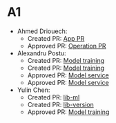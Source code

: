 # A1
- Ahmed Driouech:
  - Created PR: [App PR](https://github.com/remla25-team4/app/pull/1)
  - Approved PR: [Operation PR](https://github.com/remla25-team4/operation/pull/1)
- Alexandru Postu:
  - Created PR: [Model training](https://github.com/remla25-team4/model-training/pull/4)
  - Created PR: [Model training](https://github.com/remla25-team4/model-training/pull/1)
  - Approved PR: [Model service](https://github.com/remla25-team4/model-service/pull/2)
  - Approved PR: [Model service](https://github.com/remla25-team4/model-service/pull/1)
- Yulin Chen:
  - Created PR: [lib-ml](https://github.com/remla25-team4/lib-ml/pull/1)
  - Created PR: [lib-version](https://github.com/remla25-team4/lib-version/pull/1)
  - Approved PR: [Model training](https://github.com/remla25-team4/model-training/pull/1) 
